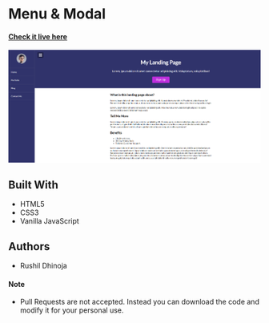 # Menu & Modal

#### [Check it live here](https://rushil-dhinoja.github.io/menu-and-modal/)

![Home page of the Menu & Modal](./img/home.png "Menu & Modal")

## Built With

- HTML5
- CSS3
- Vanilla JavaScript

## Authors

- Rushil Dhinoja

#### Note

- Pull Requests are not accepted. Instead you can download the code and modify it for your personal use.
